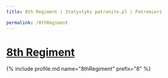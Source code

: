 ```yaml
---
title: 8th Regiment | Statystyki patronite.pl | Patromierz

permalink: /8thRegiment
---
```


# [8th Regiment](https://patronite.pl/8thRegiment)

{% include profile.md name="8thRegiment" prefix="8" %}

